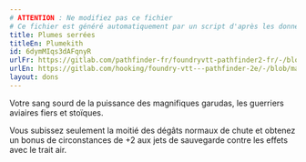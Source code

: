 ```yaml
---
# ATTENTION : Ne modifiez pas ce fichier
# Ce fichier est généré automatiquement par un script d'après les données du module Foundry VTT officiel et de sa traduction
title: Plumes serrées
titleEn: Plumekith
id: 6dymMIqs3dAFqnyR
urlFr: https://gitlab.com/pathfinder-fr/foundryvtt-pathfinder2-fr/-/blob/master/data/feats/6dymMIqs3dAFqnyR.htm
urlEn: https://gitlab.com/hooking/foundry-vtt---pathfinder-2e/-/blob/master/packs/data/feats.db/plumekith.json
layout: dons
---
```

Votre sang sourd de la puissance des magnifiques garudas, les guerriers aviaires fiers et stoïques.

Vous subissez seulement la moitié des dégâts normaux de chute et obtenez un bonus de circonstances de +2 aux jets de sauvegarde contre les effets avec le trait air.

